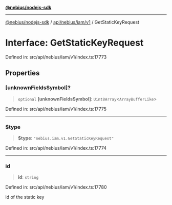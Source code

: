 [**@nebius/nodejs-sdk**](../../../../../README.md)

---

[@nebius/nodejs-sdk](../../../../../README.md) / [api/nebius/iam/v1](../README.md) / GetStaticKeyRequest

# Interface: GetStaticKeyRequest

Defined in: src/api/nebius/iam/v1/index.ts:17773

## Properties

### \[unknownFieldsSymbol\]?

> `optional` **\[unknownFieldsSymbol\]**: `Uint8Array`\<`ArrayBufferLike`\>

Defined in: src/api/nebius/iam/v1/index.ts:17775

---

### $type

> **$type**: `"nebius.iam.v1.GetStaticKeyRequest"`

Defined in: src/api/nebius/iam/v1/index.ts:17774

---

### id

> **id**: `string`

Defined in: src/api/nebius/iam/v1/index.ts:17780

id of the static key
